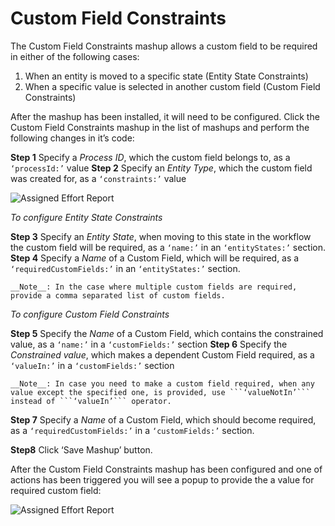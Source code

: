 Custom Field Constraints
======================

The Custom Field Constraints mashup allows a custom field to be required in either of the following cases:

1. When an entity is moved to a specific state (Entity State Constraints)
2. When a specific value is selected in another custom field (Custom Field Constraints)

After the mashup has been installed, it will need to be configured. Click the Custom Field Constraints mashup in the list of mashups and perform the following changes in it’s code:

__Step 1__ Specify a _Process ID_, which the custom field belongs to, as a ```‘processId:’``` value
__Step 2__ Specify an _Entity Type_, which the custom field was created for, as a ```‘constraints:’``` value

![Assigned Effort Report](https://github.com/TargetProcess/TP3MashupLibrary/raw/master/Assigned%20Effort%20Report/AssignedEffortReport.png)



_To configure Entity State Constraints_


__Step 3__ Specify an _Entity State_, when moving to this state in the workflow the custom field will be required, as a ```‘name:’``` in an ```‘entityStates:’``` section.
__Step 4__ Specify a _Name_ of a Custom Field, which will be required, as a ```‘requiredCustomFields:’``` in an ```‘entityStates:’``` section. 

```
__Note__: In the case where multiple custom fields are required, provide a comma separated list of custom fields.
```


_To configure Custom Field Constraints_

__Step 5__ Specify the _Name_ of a Custom Field, which contains the constrained value, as a ```‘name:’```  in a ```‘customFields:’``` section
__Step 6__ Specify the _Constrained value_, which makes a dependent Custom Field required, as a ```‘valueIn:’``` in a ```‘customFields:’``` section

```
__Note__: In case you need to make a custom field required, when any value except the specified one, is provided, use ```‘valueNotIn’``` instead of ```‘valueIn’``` operator.
```

__Step 7__ Specify a _Name_ of a Custom Field, which should become required, as a ```‘requiredCustomFields:’``` in a ```‘customFields:’``` section.

__Step8__ Click ‘Save Mashup’ button.

After the Custom Field Constraints mashup has been configured and one of actions has been triggered you will see a popup to provide the a value for required custom field:


![Assigned Effort Report](https://github.com/TargetProcess/TP3MashupLibrary/raw/master/Assigned%20Effort%20Report/AssignedEffortReport.png)
